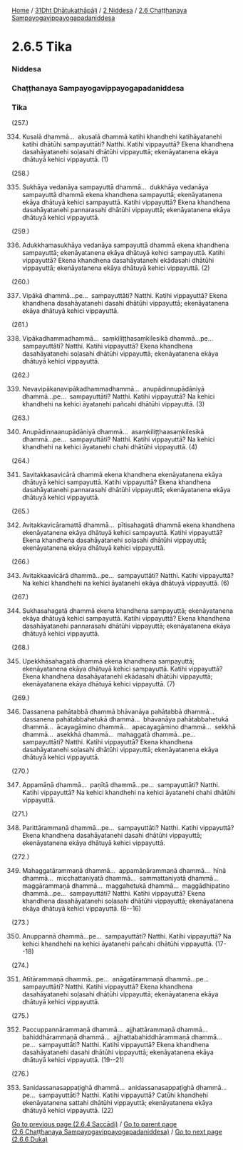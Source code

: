 
[Home](/) / [31Dht Dhātukathāpāḷi](/tipitaka/31Dht.md) / [2 Niddesa](/tipitaka/31Dht/2.md) / [2.6 Chaṭṭhanaya Sampayogavippayogapadaniddesa](/tipitaka/31Dht/2/2.6.md)

# 2.6.5 Tika

### Niddesa

### Chaṭṭhanaya Sampayogavippayogapadaniddesa

### Tika

(257.)

334. Kusalā dhammā…  akusalā dhammā katihi khandhehi katihāyatanehi katihi dhātūhi sampayuttāti? Natthi. Katihi vippayuttā? Ekena khandhena dasahāyatanehi soḷasahi dhātūhi vippayuttā; ekenāyatanena ekāya dhātuyā kehici vippayuttā. (1)

(258.)

335. Sukhāya vedanāya sampayuttā dhammā…  dukkhāya vedanāya sampayuttā dhammā ekena khandhena sampayuttā; ekenāyatanena ekāya dhātuyā kehici sampayuttā. Katihi vippayuttā? Ekena khandhena dasahāyatanehi pannarasahi dhātūhi vippayuttā; ekenāyatanena ekāya dhātuyā kehici vippayuttā.

(259.)

336. Adukkhamasukhāya vedanāya sampayuttā dhammā ekena khandhena sampayuttā; ekenāyatanena ekāya dhātuyā kehici sampayuttā. Katihi vippayuttā? Ekena khandhena dasahāyatanehi ekādasahi dhātūhi vippayuttā; ekenāyatanena ekāya dhātuyā kehici vippayuttā. (2)

(260.)

337. Vipākā dhammā…pe…  sampayuttāti? Natthi. Katihi vippayuttā? Ekena khandhena dasahāyatanehi dasahi dhātūhi vippayuttā; ekenāyatanena ekāya dhātuyā kehici vippayuttā.

(261.)

338. Vipākadhammadhammā…  saṃkiliṭṭhasaṃkilesikā dhammā…pe…  sampayuttāti? Natthi. Katihi vippayuttā? Ekena khandhena dasahāyatanehi soḷasahi dhātūhi vippayuttā; ekenāyatanena ekāya dhātuyā kehici vippayuttā.

(262.)

339. Nevavipākanavipākadhammadhammā…  anupādinnupādāniyā dhammā…pe…  sampayuttāti? Natthi. Katihi vippayuttā? Na kehici khandhehi na kehici āyatanehi pañcahi dhātūhi vippayuttā. (3)

(263.)

340. Anupādinnaanupādāniyā dhammā…  asaṃkiliṭṭhaasaṃkilesikā dhammā…pe…  sampayuttāti? Natthi. Katihi vippayuttā? Na kehici khandhehi na kehici āyatanehi chahi dhātūhi vippayuttā. (4)

(264.)

341. Savitakkasavicārā dhammā ekena khandhena ekenāyatanena ekāya dhātuyā kehici sampayuttā. Katihi vippayuttā? Ekena khandhena dasahāyatanehi pannarasahi dhātūhi vippayuttā; ekenāyatanena ekāya dhātuyā kehici vippayuttā.

(265.)

342. Avitakkavicāramattā dhammā…  pītisahagatā dhammā ekena khandhena ekenāyatanena ekāya dhātuyā kehici sampayuttā. Katihi vippayuttā? Ekena khandhena dasahāyatanehi soḷasahi dhātūhi vippayuttā; ekenāyatanena ekāya dhātuyā kehici vippayuttā.

(266.)

343. Avitakkaavicārā dhammā…pe…  sampayuttāti? Natthi. Katihi vippayuttā? Na kehici khandhehi na kehici āyatanehi ekāya dhātuyā vippayuttā. (6)

(267.)

344. Sukhasahagatā dhammā ekena khandhena sampayuttā; ekenāyatanena ekāya dhātuyā kehici sampayuttā. Katihi vippayuttā? Ekena khandhena dasahāyatanehi pannarasahi dhātūhi vippayuttā; ekenāyatanena ekāya dhātuyā kehici vippayuttā.

(268.)

345. Upekkhāsahagatā dhammā ekena khandhena sampayuttā; ekenāyatanena ekāya dhātuyā kehici sampayuttā. Katihi vippayuttā? Ekena khandhena dasahāyatanehi ekādasahi dhātūhi vippayuttā; ekenāyatanena ekāya dhātuyā kehici vippayuttā. (7)

(269.)

346. Dassanena pahātabbā dhammā bhāvanāya pahātabbā dhammā…  dassanena pahātabbahetukā dhammā…  bhāvanāya pahātabbahetukā dhammā…  ācayagāmino dhammā…  apacayagāmino dhammā…  sekkhā dhammā…  asekkhā dhammā…  mahaggatā dhammā…pe…  sampayuttāti? Natthi. Katihi vippayuttā? Ekena khandhena dasahāyatanehi soḷasahi dhātūhi vippayuttā; ekenāyatanena ekāya dhātuyā kehici vippayuttā.

(270.)

347. Appamāṇā dhammā…  paṇītā dhammā…pe…  sampayuttāti? Natthi. Katihi vippayuttā? Na kehici khandhehi na kehici āyatanehi chahi dhātūhi vippayuttā.

(271.)

348. Parittārammaṇā dhammā…pe…  sampayuttāti? Natthi. Katihi vippayuttā? Ekena khandhena dasahāyatanehi dasahi dhātūhi vippayuttā; ekenāyatanena ekāya dhātuyā kehici vippayuttā.

(272.)

349. Mahaggatārammaṇā dhammā…  appamāṇārammaṇā dhammā…  hīnā dhammā…  micchattaniyatā dhammā…  sammattaniyatā dhammā…  maggārammaṇā dhammā…  maggahetukā dhammā…  maggādhipatino dhammā…pe…  sampayuttāti? Natthi. Katihi vippayuttā? Ekena khandhena dasahāyatanehi soḷasahi dhātūhi vippayuttā; ekenāyatanena ekāya dhātuyā kehici vippayuttā. (8--16)

(273.)

350. Anuppannā dhammā…pe…  sampayuttāti? Natthi. Katihi vippayuttā? Na kehici khandhehi na kehici āyatanehi pañcahi dhātūhi vippayuttā. (17--18)

(274.)

351. Atītārammaṇā dhammā…pe…  anāgatārammaṇā dhammā…pe…  sampayuttāti? Natthi. Katihi vippayuttā? Ekena khandhena dasahāyatanehi soḷasahi dhātūhi vippayuttā; ekenāyatanena ekāya dhātuyā kehici vippayuttā.

(275.)

352. Paccuppannārammaṇā dhammā…  ajjhattārammaṇā dhammā…  bahiddhārammaṇā dhammā…  ajjhattabahiddhārammaṇā dhammā…pe…  sampayuttāti? Natthi. Katihi vippayuttā? Ekena khandhena dasahāyatanehi dasahi dhātūhi vippayuttā; ekenāyatanena ekāya dhātuyā kehici vippayuttā. (19--21)

(276.)

353. Sanidassanasappaṭighā dhammā…  anidassanasappaṭighā dhammā…pe…  sampayuttāti? Natthi. Katihi vippayuttā? Catūhi khandhehi ekenāyatanena sattahi dhātūhi vippayuttā; ekenāyatanena ekāya dhātuyā kehici vippayuttā. (22)

[Go to previous page (2.6.4 Saccādi)](/tipitaka/31Dht/2/2.6/2.6.4.md) / [Go to parent page (2.6 Chaṭṭhanaya Sampayogavippayogapadaniddesa)](/tipitaka/31Dht/2/2.6.md) / [Go to next page (2.6.6 Duka)](/tipitaka/31Dht/2/2.6/2.6.6.md)


